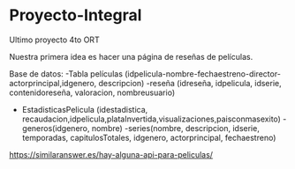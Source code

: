 # Proyecto-Integral
Ultimo proyecto 4to ORT


Nuestra primera idea es hacer una página de reseñas de películas.

Base de datos: 
-Tabla películas  (idpelicula-nombre-fechaestreno-director-actorprincipal,idgenero, descripcion)
-reseña (idreseña, idpelicula, idserie, contenidoreseña, valoracion, nombreusuario) 
- EstadisticasPelicula (idestadistica, recaudacion,idpelicula,plataInvertida,visualizaciones,paisconmasexito) 
-generos(idgenero, nombre)
-series(nombre, descripcion, idserie, temporadas, capitulosTotales, idgenero, actorprincipal, fechaestreno)

https://similaranswer.es/hay-alguna-api-para-peliculas/